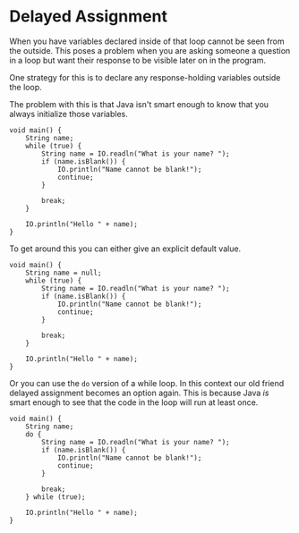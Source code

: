 # Delayed Assignment

When you have variables declared inside of that loop cannot be seen from the outside.
This poses a problem when you are asking someone a question in a loop but want their response to be
visible later on in the program.

One strategy for this is to declare any response-holding variables outside the loop.

The problem with this is that Java isn't smart enough to know that you always initialize those variables.

```java,no_run,does_not_compile
void main() {
    String name;
    while (true) {
        String name = IO.readln("What is your name? ");
        if (name.isBlank()) {
            IO.println("Name cannot be blank!");
            continue;
        }

        break;
    }

    IO.println("Hello " + name);
}
```

To get around this you can either give an explicit default value.

```java,no_run
void main() {
    String name = null;
    while (true) {
        String name = IO.readln("What is your name? ");
        if (name.isBlank()) {
            IO.println("Name cannot be blank!");
            continue;
        }

        break;
    }

    IO.println("Hello " + name);
}
```

Or you can use the `do` version of a while loop. 
In this context our old friend delayed assignment becomes an option again. This is because Java *is* smart enough
to see that the code in the loop will run at least once.

```java,no_run
void main() {
    String name;
    do {
        String name = IO.readln("What is your name? ");
        if (name.isBlank()) {
            IO.println("Name cannot be blank!");
            continue;
        }

        break;
    } while (true);

    IO.println("Hello " + name);
}
```